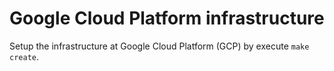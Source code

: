 # Google Cloud Platform infrastructure

Setup the infrastructure at Google Cloud Platform (GCP) by execute `make create`.

